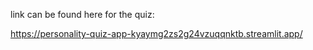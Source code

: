 link can be found here for the quiz:

https://personality-quiz-app-kyaymg2zs2g24vzuqqnktb.streamlit.app/
